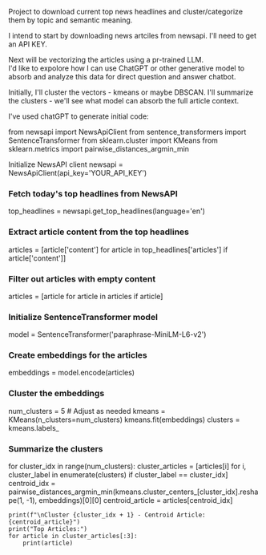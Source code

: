 Project to download current top news headlines and cluster/categorize them by topic and semantic meaning.

I intend to start by downloading news artciles from newsapi.  I'll need to get an API KEY.

Next will be vectorizing the articles using a pr-trained LLM.  
I'd like to expolore how I can use ChatGPT or other generative model to absorb and analyze this data for direct question and answer chatbot.

Initially, I'll cluster the vectors - kmeans or maybe DBSCAN.
I'll summarize the clusters - we'll see what model can absorb the full article context.

I've used chatGPT to generate initial code:


from newsapi import NewsApiClient
from sentence_transformers import SentenceTransformer
from sklearn.cluster import KMeans
from sklearn.metrics import pairwise_distances_argmin_min

Initialize NewsAPI client
newsapi = NewsApiClient(api_key='YOUR_API_KEY')

### Fetch today's top headlines from NewsAPI
top_headlines = newsapi.get_top_headlines(language='en')

### Extract article content from the top headlines
articles = [article['content'] for article in top_headlines['articles'] if article['content']]

### Filter out articles with empty content
articles = [article for article in articles if article]

### Initialize SentenceTransformer model
model = SentenceTransformer('paraphrase-MiniLM-L6-v2')

### Create embeddings for the articles
embeddings = model.encode(articles)

### Cluster the embeddings
num_clusters = 5  # Adjust as needed
kmeans = KMeans(n_clusters=num_clusters)
kmeans.fit(embeddings)
clusters = kmeans.labels_

### Summarize the clusters
for cluster_idx in range(num_clusters):
    cluster_articles = [articles[i] for i, cluster_label in enumerate(clusters) if cluster_label == cluster_idx]
    centroid_idx = pairwise_distances_argmin_min(kmeans.cluster_centers_[cluster_idx].reshape(1, -1), embeddings)[0][0]
    centroid_article = articles[centroid_idx]
    
    print(f"\nCluster {cluster_idx + 1} - Centroid Article: {centroid_article}")
    print("Top Articles:")
    for article in cluster_articles[:3]:
        print(article)

